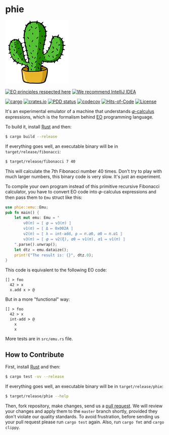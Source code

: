 # phie

![logo](./cactus.svg)

[![EO principles respected here](https://www.elegantobjects.org/badge.svg)](https://www.elegantobjects.org)
[![We recommend IntelliJ IDEA](https://www.elegantobjects.org/intellij-idea.svg)](https://www.jetbrains.com/idea/)

[![cargo](https://github.com/objectionary/phie/actions/workflows/cargo.yml/badge.svg)](https://github.com/objectionary/phie/actions/workflows/cargo.yml)
[![crates.io](https://img.shields.io/crates/v/phie.svg)](https://crates.io/crates/phie)
[![PDD status](https://www.0pdd.com/svg?name=objectionary/phie)](https://www.0pdd.com/p?name=objectionary/phie)
[![codecov](https://codecov.io/gh/objectionary/phie/branch/master/graph/badge.svg)](https://codecov.io/gh/objectionary/phie)
[![Hits-of-Code](https://hitsofcode.com/github/objectionary/phie)](https://hitsofcode.com/view/github/objectionary/phie)
[![License](https://img.shields.io/badge/license-MIT-green.svg)](https://github.com/objectionary/phie/blob/master/LICENSE.txt)

It's an experimental emulator of a machine that understands
[𝜑-calculus](https://arxiv.org/abs/2111.13384) expressions,
which is the formalism behind [EO](https://www.eolang.org) programming language.

To build it, install [Rust](https://www.rust-lang.org/tools/install) and then:

```bash
$ cargo build --release
```

If everything goes well, an executable binary will be in `target/release/fibonacci`:

```bash
$ target/release/fibonacci 7 40
```

This will calculate the 7th Fibonacci number 40 times.
Don't try to play with much larger numbers, this binary code is very slow. It's just an experiment.

To compile your own program instead of this primitive recursive Fibonacci calculator, you have to
convert EO code into 𝜑-calculus expressions and then pass them to `Emu` struct like this:

```rust
use phie::emu::Emu;
pub fn main() {
    let mut emu: Emu = "
        ν0(𝜋) ↦ ⟦ 𝜑 ↦ ν3(𝜋) ⟧
        ν1(𝜋) ↦ ⟦ Δ ↦ 0x002A ⟧
        ν2(𝜋) ↦ ⟦ λ ↦ int-add, ρ ↦ 𝜋.𝛼0, 𝛼0 ↦ 𝜋.𝛼1 ⟧
        ν3(𝜋) ↦ ⟦ 𝜑 ↦ ν2(ξ), 𝛼0 ↦ ν1(𝜋), 𝛼1 ↦ ν1(𝜋) ⟧
    ".parse().unwrap();
    let dtz = emu.dataize();
    print!("The result is: {}", dtz.0);
}
```

This code is equivalent to the following EO code:

```text
[] > foo
  42 > x
  x.add x > @
```

But in a more "functional" way:

```text
[] > foo
  42 > x
  int-add > @
    x
    x
```

More tests are in `src/emu.rs` file.

## How to Contribute

First, install [Rust](https://www.rust-lang.org/tools/install) and then:

```bash
$ cargo test -vv --release
```

If everything goes well, an executable binary will be in `target/release/phie`:

```bash
$ target/release/phie --help
```

Then, fork repository, make changes, send us a [pull request](https://www.yegor256.com/2014/04/15/github-guidelines.html).
We will review your changes and apply them to the `master` branch shortly,
provided they don't violate our quality standards. To avoid frustration,
before sending us your pull request please run `cargo test` again. Also,
run `cargo fmt` and `cargo clippy`.
